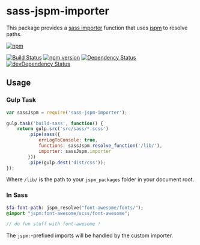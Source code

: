 # sass-jspm-importer
This package provides a [sass importer](https://github.com/sass/node-sass#importer--v200---experimental) function that uses [jspm](https://github.com/jspm/jspm-cli/) to resolve paths.

[![npm](https://nodei.co/npm/sass-jspm-importer.png?downloads=true&downloadRank=true&stars=true)](https://nodei.co/npm/sass-jspm-importer/)


[![Build Status](https://travis-ci.org/idcware/node-sass-jspm-importer.svg?branch=master&style=flat)](https://travis-ci.org/idcware/node-sass-jspm-importer)
[![npm version](https://badge.fury.io/js/sass-jspm-importer.svg)](http://badge.fury.io/js/sass-jspm-importer)
[![Dependency Status](https://david-dm.org/idcware/node-sass-jspm-importer.svg?theme=shields.io)](https://david-dm.org/idcware/node-sass-jspm-importer)
[![devDependency Status](https://david-dm.org/idcware/node-sass-jspm-importer/dev-status.svg?theme=shields.io)](https://david-dm.org/idcware/node-sass-jspm-importer#info=devDependencies)

## Usage

### Gulp Task
```javascript
var sassJspm = require('sass-jspm-importer');

gulp.task('build-sass', function() {
    return gulp.src('src/sass/*.scss')
        .pipe(sass({
            errLogToConsole: true,
            functions: sassJspm.resolve_function('/lib/'),
            importer: sassJspm.importer
        }))
        .pipe(gulp.dest('dist/css'));
});
```

Where `/lib/` is the path to your `jspm_packages` folder in your document root.

### In Sass
```sass
$fa-font-path: jspm_resolve("font-awesome/fonts/");
@import "jspm:font-awesome/scss/font-awesome";

// do fun stuff with font-awesome !
```
The `jspm:`-prefixed imports will be handled by the custom importer.
